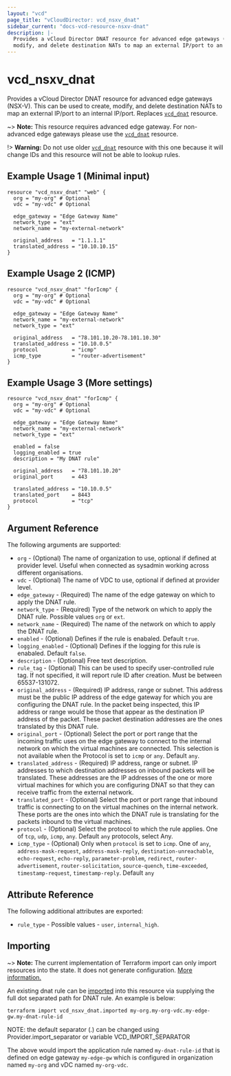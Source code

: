```yaml
---
layout: "vcd"
page_title: "vCloudDirector: vcd_nsxv_dnat"
sidebar_current: "docs-vcd-resource-nsxv-dnat"
description: |-
  Provides a vCloud Director DNAT resource for advanced edge gateways (NSX-V). This can be used to create,
  modify, and delete destination NATs to map an external IP/port to an internal IP/port.
---
```


# vcd\_nsxv\_dnat

Provides a vCloud Director DNAT resource for advanced edge gateways (NSX-V). This can be used to create,
modify, and delete destination NATs to map an external IP/port to an internal IP/port. Replaces
[`vcd_dnat`](/docs/providers/vcd/r/dnat.html) resource.

~> **Note:** This resource requires advanced edge gateway. For non-advanced edge gateways please
use the [`vcd_dnat`](/docs/providers/vcd/r/dnat.html) resource.

!> **Warning:** Do not use older [`vcd_dnat`](/docs/providers/vcd/r/dnat.html) resource with this one
because it will change IDs and this resource will not be able to lookup rules.

## Example Usage 1 (Minimal input)

```hcl
resource "vcd_nsxv_dnat" "web" {
  org = "my-org" # Optional
  vdc = "my-vdc" # Optional

  edge_gateway = "Edge Gateway Name"
  network_type = "ext"
  network_name = "my-external-network"

  original_address   = "1.1.1.1"
  translated_address = "10.10.10.15"
}
```

## Example Usage 2 (ICMP)

```hcl
resource "vcd_nsxv_dnat" "forIcmp" {
  org = "my-org" # Optional
  vdc = "my-vdc" # Optional
  
  edge_gateway = "Edge Gateway Name"
  network_name = "my-external-network"
  network_type = "ext"

  original_address   = "78.101.10.20-78.101.10.30"
  translated_address = "10.10.0.5"
  protocol           = "icmp"
  icmp_type          = "router-advertisement"
}
```

## Example Usage 3 (More settings)

```hcl
resource "vcd_nsxv_dnat" "forIcmp" {
  org = "my-org" # Optional
  vdc = "my-vdc" # Optional
  
  edge_gateway = "Edge Gateway Name"
  network_name = "my-external-network"
  network_type = "ext"

  enabled = false
  logging_enabled = true
  description = "My DNAT rule"

  original_address   = "78.101.10.20"
  original_port      = 443

  translated_address = "10.10.0.5"
  translated_port    = 8443
  protocol           = "tcp"
}
```

## Argument Reference

The following arguments are supported:

* `org` - (Optional) The name of organization to use, optional if defined at provider level. Useful
when connected as sysadmin working across different organisations.
* `vdc` - (Optional) The name of VDC to use, optional if defined at provider level.
* `edge_gateway` - (Required) The name of the edge gateway on which to apply the DNAT rule.
* `network_type` - (Required) Type of the network on which to apply the DNAT rule. Possible values
`org` or `ext`.
* `network_name` - (Required) The name of the network on which to apply the DNAT rule.
* `enabled` - (Optional) Defines if the rule is enabaled. Default `true`.
* `logging_enabled` - (Optional) Defines if the logging for this rule is enabaled. Default `false`.
* `description` - (Optional) Free text description.
* `rule_tag` - (Optional) This can be used to specify user-controlled rule tag. If not specified,
it will report rule ID after creation. Must be between 65537-131072.
* `original_address` - (Required) IP address, range or subnet. This address must be the public IP
address of the edge gateway for which you are configuring the DNAT rule. In the packet being
inspected, this IP address or range would be those that appear as the destination IP address of the
packet. These packet destination addresses are the ones translated by this DNAT rule. 
* `original_port` - (Optional) Select the port or port range that the incoming traffic uses on the
edge gateway to connect to the internal network on which the virtual machines are connected. This
selection is not available when the Protocol is set to `icmp` or `any`. Default `any`.
* `translated_address` - (Required) IP address, range or subnet. IP addresses to which destination
addresses on inbound packets will be translated. These addresses are the IP addresses of the one or
more virtual machines for which you are configuring DNAT so that they can receive traffic from the
external network. 
* `translated_port` - (Optional) Select the port or port range that inbound traffic is connecting
to on the virtual machines on the internal network. These ports are the ones into which the DNAT
rule is translating for the packets inbound to the virtual machines.
* `protocol` - (Optional) Select the protocol to which the rule applies. One of `tcp`, `udp`,
`icmp`, `any`. Default `any`
protocols, select Any.
* `icmp_type` - (Optional) Only when `protocol` is set to `icmp`. One of `any`,
`address-mask-request`, `address-mask-reply`, `destination-unreachable`, `echo-request`,
`echo-reply`, `parameter-problem`, `redirect`, `router-advertisement`, `router-solicitation`,
`source-quench`, `time-exceeded`, `timestamp-request`, `timestamp-reply`. Default `any`


## Attribute Reference

The following additional attributes are exported:

* `rule_type` - Possible values - `user`, `internal_high`.

## Importing

~> **Note:** The current implementation of Terraform import can only import resources into the state.
It does not generate configuration. [More information.](https://www.terraform.io/docs/import/)

An existing dnat rule can be [imported][docs-import] into this resource
via supplying the full dot separated path for DNAT rule. An example is below:

[docs-import]: https://www.terraform.io/docs/import/

```
terraform import vcd_nsxv_dnat.imported my-org.my-org-vdc.my-edge-gw.my-dnat-rule-id
```

NOTE: the default separator (.) can be changed using Provider.import_separator or variable VCD_IMPORT_SEPARATOR

The above would import the application rule named `my-dnat-rule-id` that is defined on edge
gateway `my-edge-gw` which is configured in organization named `my-org` and vDC named `my-org-vdc`.
